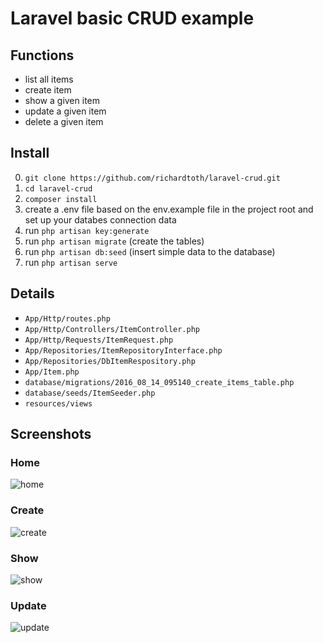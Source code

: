 # Laravel basic CRUD example

## Functions

+ list all items
+ create item
+ show a given item
+ update a given item
+ delete a given item

## Install
0. `git clone https://github.com/richardtoth/laravel-crud.git`
1. `cd laravel-crud`
2. `composer install`
3. create a .env file based on the env.example file in the project root and set up your databes connection data
4. run `php artisan key:generate`
5. run `php artisan migrate` (create the tables)
6. run `php artisan db:seed` (insert simple data to the database)
7. run `php artisan serve`

## Details
+ `App/Http/routes.php`
+ `App/Http/Controllers/ItemController.php`
+ `App/Http/Requests/ItemRequest.php`
+ `App/Repositories/ItemRepositoryInterface.php`
+ `App/Repositories/DbItemRespository.php`
+ `App/Item.php`
+ `database/migrations/2016_08_14_095140_create_items_table.php`
+ `database/seeds/ItemSeeder.php`
+ `resources/views`

## Screenshots
### Home
![home](https://github.com/richardtoth/laravel-crud/blob/develop/screenshots/home.png "Home")
### Create
![create](https://github.com/richardtoth/laravel-crud/blob/develop/screenshots/create.png "Create")
### Show
![show](https://github.com/richardtoth/laravel-crud/blob/develop/screenshots/show.png "Show")
### Update
![update](https://github.com/richardtoth/laravel-crud/blob/develop/screenshots/update.png "Update")
